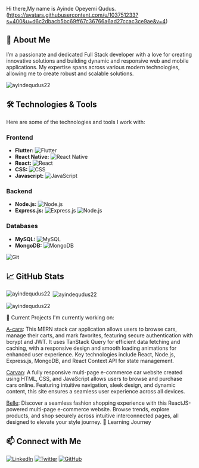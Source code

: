 Hi there,My name is Ayinde Opeyemi Qudus.
(https://avatars.githubusercontent.com/u/103751233?s=400&u=d6c2dbacb5bc69ff67c36766a6ad27ccac3ce9ae&v=4)

## 🚀 About Me

I’m a passionate and dedicated Full Stack developer with a love for creating innovative solutions and building dynamic and responsive web and mobile applications. My expertise spans across various modern technologies, allowing me to create robust and scalable solutions.
<p align="left"> <img src="https://komarev.com/ghpvc/?username=ayindequdus22&label=Profile%20views&color=0e75b6&style=flat" alt="ayindequdus22" /> </p>

## 🛠️ Technologies & Tools

Here are some of the technologies and tools I work with:
### Frontend
- **Flutter:** ![Flutter](https://img.shields.io/badge/-Flutter-333333?style=flat&logo=flutter)
- **React Native:** ![React Native](https://img.shields.io/badge/-React%20Native-333333?style=flat&logo=react)
- **React:** ![React](https://img.shields.io/badge/-React-333333?style=flat&logo=react)
- **CSS:** ![CSS](https://img.shields.io/badge/-CSS-333333?style=flat&logo=css3)
 - **Javascript:** ![JavaScript](https://img.shields.io/badge/-JavaScript-333333?style=flat&logo=javascript)

### Backend
- **Node.js:** ![Node.js](https://img.shields.io/badge/-Node.js-333333?style=flat&logo=node.js)
- **Express.js:** ![Express.js](https://img.shields.io/badge/-Express.js-333333?style=flat&logo=express)
![Node.js](https://img.shields.io/badge/-Node.js-333333?style=flat&logo=node.js)
### Databases
- **MySQL:** ![MySQL](https://img.shields.io/badge/-MySQL-333333?style=flat&logo=mysql)
- **MongoDB:** ![MongoDB](https://img.shields.io/badge/-MongoDB-333333?style=flat&logo=mongodb)


![Git](https://img.shields.io/badge/-Git-333333?style=flat&logo=git)

## 📈 GitHub Stats
<p><img align="left" src="https://github-readme-stats.vercel.app/api/top-langs?username=ayindequdus22&show_icons=true&locale=en&layout=compact" alt="ayindequdus22" /></p>

<p>&nbsp;<img align="center" src="https://github-readme-stats.vercel.app/api?username=ayindequdus22&show_icons=true&locale=en" alt="ayindequdus22" /></p>

<p><img align="center" src="https://github-readme-streak-stats.herokuapp.com/?user=ayindequdus22&" alt="ayindequdus22" /></p>

🔭 Current Projects
I'm currently working on:

[A-cars](https://car-website-roan-five.vercel.app/): This MERN stack car application allows users to browse cars, manage their carts, and mark favorites, featuring secure authentication with bcrypt and JWT. It uses TanStack Query for efficient data fetching and caching, with a responsive design and smooth loading animations for enhanced user experience. Key technologies include React, Node.js, Express.js, MongoDB, and React Context API for state management.

[Carvan](https://anteqs-carvan.netlify.app/): 
A fully responsive multi-page e-commerce car website created using HTML, CSS, and JavaScript allows users to browse and purchase cars online. Featuring intuitive navigation, sleek design, and dynamic content, this site ensures a seamless user experience across all devices.

[Belle](https://anteqs-e-store.netlify.app/): 
Discover a seamless fashion shopping experience with this ReactJS-powered multi-page e-commerce website. Browse trends, explore products, and shop securely across intuitive interconnected pages, all designed to elevate your style journey.
🌱 Learning Journey

## 📫 Connect with Me

[![LinkedIn](https://img.shields.io/badge/-LinkedIn-0077B5?style=flat&logo=linkedin)](https://www.linkedin.com/in/yourprofile/opeyemi-ayinde-08540823b/)
[![Twitter](https://img.shields.io/badge/-Twitter-1DA1F2?style=flat&logo=twitter&logoColor=white)](https://twitter.com/Anteqs22)
[![GitHub](https://img.shields.io/badge/-GitHub-333333?style=flat&logo=github)](https://github.com/ayindequdus22)
